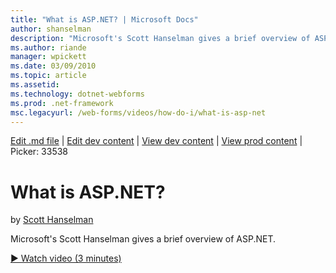 ```yaml
---
title: "What is ASP.NET? | Microsoft Docs"
author: shanselman
description: "Microsoft's Scott Hanselman gives a brief overview of ASP.NET."
ms.author: riande
manager: wpickett
ms.date: 03/09/2010
ms.topic: article
ms.assetid: 
ms.technology: dotnet-webforms
ms.prod: .net-framework
msc.legacyurl: /web-forms/videos/how-do-i/what-is-asp-net
---
```

[Edit .md file](C:\Projects\msc\dev\Msc.Www\Web.ASP\App_Data\github\web-forms\videos\how-do-i\what-is-asp-net.md) | [Edit dev content](http://www.aspdev.net/umbraco#/content/content/edit/26515) | [View dev content](http://docs.aspdev.net/tutorials/web-forms/videos/how-do-i/what-is-asp-net.html) | [View prod content](http://www.asp.net/web-forms/videos/how-do-i/what-is-asp-net) | Picker: 33538

What is ASP.NET?
====================
by [Scott Hanselman](https://github.com/shanselman)

Microsoft's Scott Hanselman gives a brief overview of ASP.NET.

[&#9654; Watch video (3 minutes)](https://channel9.msdn.com/Blogs/ASP-NET-Site-Videos/what-is-asp-net)